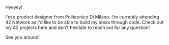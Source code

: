 Hyeyey!

I'm a product designer from Politecnico Di Milano. I'm currently attending 42 Network as I'd like to be able to build my ideas through code.
Check out my 42 projects here and don't hesitate to reach out for any question!

See you around!
